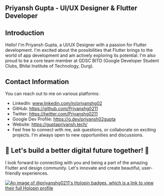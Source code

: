 ## Priyansh Gupta - UI/UX Designer & Flutter Developer

## Introduction
Hello! I'm Priyansh Gupta, a UI/UX Designer with a passion for Flutter development. I'm excited about the possibilities that Flutter brings to the world of app development and am actively exploring its potential. I'm also proud to be a core team member at GDSC BITD (Google Developer Student Clubs, Bhilai Institute of Technology, Durg).

## Contact Information
You can reach out to me on various platforms:

- LinkedIn: www.linkedin.com/in/priyanshg02
- GitHub: https://github.com/Priyanshg0211
- Twitter: https://twitter.com/Priyanshg0211
- Google Dev Profile: https://g.dev/priyansh02gupta
- Website: https://guptapriyansh.tech/
- Feel free to connect with me, ask questions, or collaborate on exciting projects. I'm always open to new opportunities and discussions.



## 🚀 Let's build a better digital future together! 🚀
I look forward to connecting with you and being a part of the amazing Flutter and design community. Let's innovate and create beautiful, user-friendly experiences.

[![An image of @priyanshg0211's Holopin badges, which is a link to view their full Holopin profile](https://holopin.me/priyanshg0211)](https://holopin.io/@priyanshg0211)






